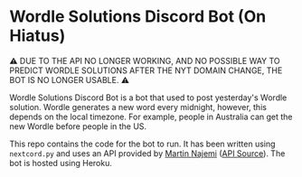# Wordle Solutions Discord Bot (On Hiatus)

⚠ DUE TO THE API NO LONGER WORKING, AND NO POSSIBLE WAY TO PREDICT WORDLE SOLUTIONS AFTER THE NYT DOMAIN CHANGE, THE BOT IS NO LONGER USABLE. ⚠

Wordle Solutions Discord Bot is a bot that used to post yesterday's Wordle solution. Wordle generates a new word every midnight, however, this depends on the local timezone. For example, people in Australia can get the new Wordle before people in the US.

This repo contains the code for the bot to run. It has been written using `nextcord.py` and uses an API provided by [Martin Najemi](https://najemi.cz/) ([API Source](https://www.reddit.com/r/wordlegame/comments/siw7oa/answers_api/)). The bot is hosted using Heroku.


